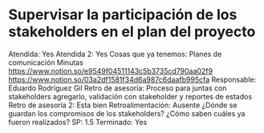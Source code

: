 # Supervisar la participación de los stakeholders en el plan del proyecto

Atendida: Yes
Atendida 2: Yes
Cosas que ya tenemos: Planes de comunicación
Minutas
https://www.notion.so/e9549f04511143c5b3735cd790aa02f9
https://www.notion.so/03a2df1581f34d6a987c6daafb995cfa
Responsable: Eduardo Rodríguez Gil
Retro de asesoría: Proceso para juntas con stakeholders agregarlo, validación con stakeholder y reportes de estados
Retro de asesoría 2: Esta bien
Retroalimentación: Ausente
¿Dónde se guardan los 
compromisos de los stakeholders?
¿Cómo saben cuáles ya fueron realizados?
SP: 1.5
Terminado: Yes